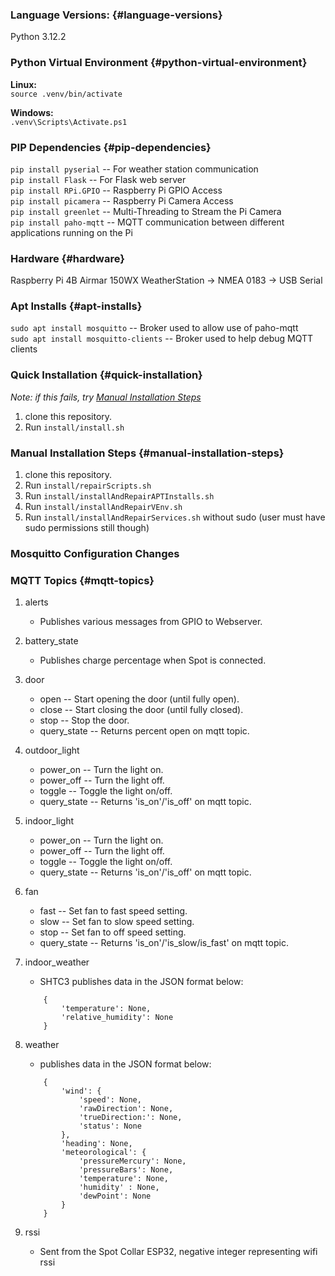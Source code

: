 ### Language Versions: {#language-versions}
Python 3.12.2

### Python Virtual Environment {#python-virtual-environment}
**Linux:**  
`source .venv/bin/activate`  

**Windows:**  
`.venv\Scripts\Activate.ps1`

### PIP Dependencies {#pip-dependencies}
`pip install pyserial` -- For weather station communication  
`pip install Flask` -- For Flask web server  
`pip install RPi.GPIO` -- Raspberry Pi GPIO Access  
`pip install picamera` -- Raspberry Pi Camera Access  
`pip install greenlet` -- Multi-Threading to Stream the Pi Camera  
`pip install paho-mqtt` -- MQTT communication between different applications running on the Pi

### Hardware {#hardware}
Raspberry Pi 4B
Airmar 150WX WeatherStation → NMEA 0183 → USB Serial

### Apt Installs {#apt-installs}
`sudo apt install mosquitto` -- Broker used to allow use of paho-mqtt  
`sudo apt install mosquitto-clients` -- Broker used to help debug MQTT clients

### Quick Installation {#quick-installation}
*Note: if this fails, try [Manual Installation Steps](#manual-installation-steps)*  
1. clone this repository.
2. Run `install/install.sh`

### Manual Installation Steps {#manual-installation-steps}
1. clone this repository.
2. Run `install/repairScripts.sh`
3. Run `install/installAndRepairAPTInstalls.sh`
4. Run `install/installAndRepairVEnv.sh`
5. Run `install/installAndRepairServices.sh` without sudo (user must have sudo permissions still though)


### Mosquitto Configuration Changes


### MQTT Topics {#mqtt-topics}

1. alerts 
    - Publishes various messages from GPIO to Webserver.

2. battery_state
    - Publishes charge percentage when Spot is connected.

3. door
    - open -- Start opening the door (until fully open).
    - close -- Start closing the door (until fully closed).
    - stop -- Stop the door.
    - query_state -- Returns percent open on mqtt topic.

4. outdoor_light
    - power_on -- Turn the light on.
    - power_off -- Turn the light off.
    - toggle -- Toggle the light on/off.
    - query_state -- Returns 'is_on'/'is_off' on mqtt topic.

5. indoor_light
    - power_on -- Turn the light on.
    - power_off -- Turn the light off.
    - toggle -- Toggle the light on/off.
    - query_state -- Returns 'is_on'/'is_off' on mqtt topic.

6. fan
    - fast -- Set fan to fast speed setting.
    - slow -- Set fan to slow speed setting.
    - stop -- Set fan to off speed setting.
    - query_state -- Returns 'is_on'/'is_slow/is_fast' on mqtt topic.

7. indoor_weather
    - SHTC3 publishes data in the JSON format below:  
    ```
        {
            'temperature': None,
            'relative_humidity': None
        }
    ```

8. weather
    - publishes data in the JSON format below:  
    ```
        {
            'wind': {
                'speed': None,
                'rawDirection': None,
                'trueDirection:': None,
                'status': None
            },
            'heading': None,
            'meteorological': {
                'pressureMercury': None,
                'pressureBars': None,
                'temperature': None,
                'humidity' : None,
                'dewPoint': None
            }
        }
    ```

9. rssi
    - Sent from the Spot Collar ESP32, negative integer representing wifi rssi




